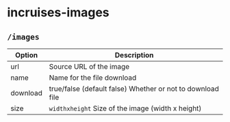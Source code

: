 # incruises-images

## `/images`

| Option   | Description                                                |
|----------|------------------------------------------------------------|
| url      | Source URL of the image                                    |
| name     | Name for the file download                                 |
| download | true/false (default false) Whether or not to download file |
| size     | `widthxheight` Size of the image (width x height)          |
